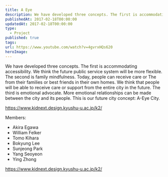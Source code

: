 ```yaml
---
title: A Eye
description: We have developed three concepts. The first is accommodating accessibility. We think the future public service system will be more flexible.
publishedAt: 2017-02-18T00:00:00
updatedAt: 2017-02-18T00:00:00
type:
  - Project
published: true
tags: 
url: https://www.youtube.com/watch?v=4gvrxHQs620
heroImage:
---
```

We have developed three concepts. The first is accommodating accessibility. We think the future public service system will be more flexible. The second is family mindfulness. Today, people can receive care or The from their families or best friends in their own homes. We think that people will be able to receive care or support from the entire city in the future. The third is emotional advocate. More emotional relationships can be made between the city and its people. This is our future city concept: A-Eye City.

https://www.kidnext.design.kyushu-u.ac.jp/k2/



Members: 
- Akira Egawa
- William Felker
- Tomo Kihara
- Bokyung Lee
- Sunjeong Park
- Yang Seoyeon
- Ying Zhong



https://www.kidnext.design.kyushu-u.ac.jp/k2/